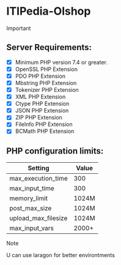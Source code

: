 # ITIPedia-Olshop

> [!IMPORTANT]
> ## Server Requirements:
> - [x] Minimum PHP version 7.4 or greater.
> - [x] OpenSSL PHP Extension
> - [x] PDO PHP Extension
> - [x] Mbstring PHP Extension
> - [x] Tokenizer PHP Extension
> - [x] XML PHP Extension
> - [x] Ctype PHP Extension
> - [x] JSON PHP Extension
> - [x] ZIP PHP Extension
> - [x] FileInfo PHP Extension
> - [x] BCMath PHP Extension
> ## PHP configuration limits:
> | Setting              | Value    |
> |----------------------|----------|
> | max_execution_time   | 300      |
> | max_input_time       | 300      |
> | memory_limit         | 1024M    |
> | post_max_size        | 1024M    |
> | upload_max_filesize  | 1024M    |
> | max_input_vars       | 2000+    |

> [!NOTE]
U can use laragon for better environtments
